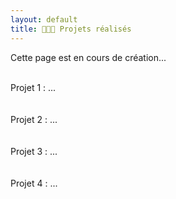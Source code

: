 ```yaml
---
layout: default
title: 👩🏻‍💻 Projets réalisés
---
```


Cette page est en cours de création... <br><br>

<div class="projet">Projet 1 : ...</div><br><br>
<div class="projet">Projet 2 : ...</div><br><br>
<div class="projet">Projet 3 : ...</div><br><br>
<div class="projet">Projet 4 : ...</div><br><br>